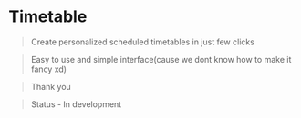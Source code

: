 # Timetable

> Create personalized scheduled timetables in just few clicks

> Easy to use and simple interface(cause we dont know how to make it fancy xd)

> Thank you





> Status - In development
